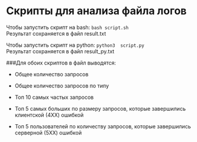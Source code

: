 # Скрипты для анализа файла логов

Чтобы запустить скрипт на bash:
`bash script.sh`  
Результат сохраняется в файл result.txt


Чтобы запустить скрипт на python:
`python3  script.py`  
Результат сохраняется в файл result_py.txt

###Для обоих скриптов в файл выводятся:

* Общее количество запросов

* Общее количество запросов по типу

* Топ 10 самых частых запросов

* Топ 5 самых больших по размеру запросов, которые завершились клиентской (4ХХ) ошибкой

* Топ 5 пользователей по количеству запросов, которые завершились серверной (5ХХ) ошибкой


